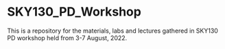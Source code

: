 # SKY130_PD_Workshop
This is a repository for the materials, labs and lectures gathered in SKY130 PD workshop held from 3-7 August, 2022.
